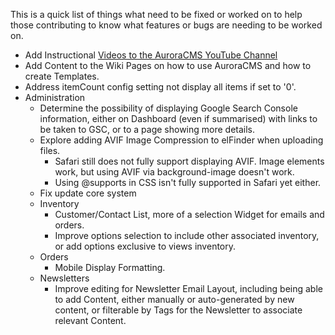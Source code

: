 This is a quick list of things what need to be fixed or worked on to help those contributing to know what features or bugs are needing to be worked on.

- Add Instructional [Videos to the AuroraCMS YouTube Channel](https://www.youtube.com/channel/UC9vFbrBKmnSgf8TNUBvDX2Q)
- Add Content to the Wiki Pages on how to use AuroraCMS and how to create Templates.
- Address itemCount config setting not display all items if set to '0'.
- Administration
  - Determine the possibility of displaying Google Search Console information, either on Dashboard (even if summarised) with links to be taken to GSC, or to a page showing more details.
  - Explore adding AVIF Image Compression to elFinder when uploading files.
    - Safari still does not fully support displaying AVIF. Image elements work, but using AVIF via background-image doesn't work.
    - Using @supports in CSS isn't fully supported in Safari yet either.
  - Fix update core system
  - Inventory
    - Customer/Contact List, more of a selection Widget for emails and orders.
    - Improve options selection to include other associated inventory, or add options exclusive to views inventory.
  - Orders
    - Mobile Display Formatting.
  - Newsletters
    - Improve editing for Newsletter Email Layout, including being able to add Content, either manually or auto-generated by new content, or filterable by Tags for the Newsletter to associate relevant Content.
